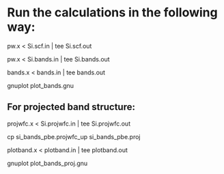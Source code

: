 # Run the calculations in the following way:

pw.x < Si.scf.in | tee Si.scf.out

pw.x < Si.bands.in | tee Si.bands.out

bands.x < bands.in | tee bands.out

gnuplot plot_bands.gnu 


## For projected band structure:

projwfc.x < Si.projwfc.in | tee Si.projwfc.out

cp si_bands_pbe.projwfc_up si_bands_pbe.proj

plotband.x < plotband.in | tee plotband.out

gnuplot plot_bands_proj.gnu 

